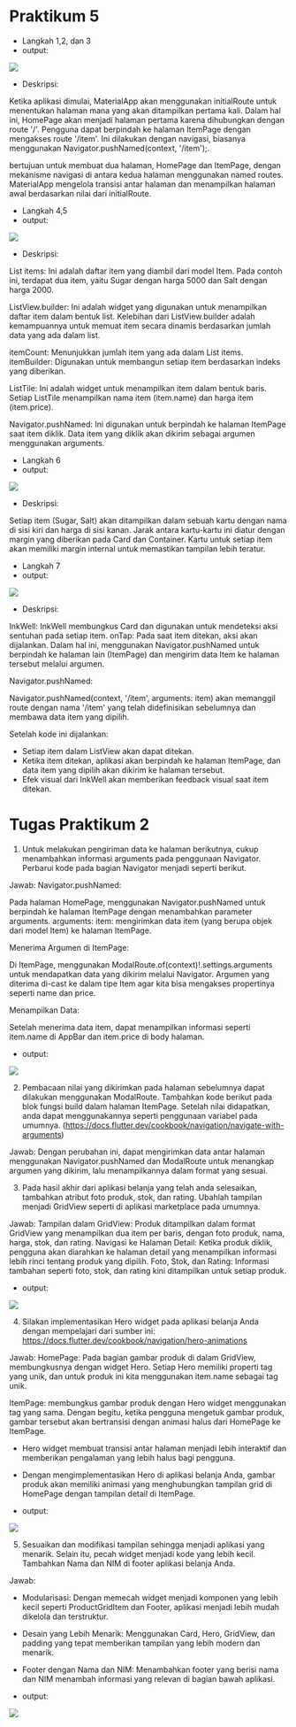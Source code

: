 # Praktikum 5

- Langkah 1,2, dan 3
- output:

<img src="output5.png">

- Deskripsi:

Ketika aplikasi dimulai, MaterialApp akan menggunakan initialRoute untuk menentukan halaman mana yang akan ditampilkan pertama kali. Dalam hal ini, HomePage akan menjadi halaman pertama karena dihubungkan dengan route '/'.
Pengguna dapat berpindah ke halaman ItemPage dengan mengakses route '/item'. Ini dilakukan dengan navigasi, biasanya menggunakan Navigator.pushNamed(context, '/item');.

bertujuan untuk membuat dua halaman, HomePage dan ItemPage, dengan mekanisme navigasi di antara kedua halaman menggunakan named routes. MaterialApp mengelola transisi antar halaman dan menampilkan halaman awal berdasarkan nilai dari initialRoute.

- Langkah 4,5
- output:

<img src="output6.png">

- Deskripsi:

List<Item> items: Ini adalah daftar item yang diambil dari model Item. Pada contoh ini, terdapat dua item, yaitu Sugar dengan harga 5000 dan Salt dengan harga 2000.

ListView.builder: Ini adalah widget yang digunakan untuk menampilkan daftar item dalam bentuk list. Kelebihan dari ListView.builder adalah kemampuannya untuk memuat item secara dinamis berdasarkan jumlah data yang ada dalam list.

itemCount: Menunjukkan jumlah item yang ada dalam List<Item> items.
itemBuilder: Digunakan untuk membangun setiap item berdasarkan indeks yang diberikan.

ListTile: Ini adalah widget untuk menampilkan item dalam bentuk baris. Setiap ListTile menampilkan nama item (item.name) dan harga item (item.price).

Navigator.pushNamed: Ini digunakan untuk berpindah ke halaman ItemPage saat item diklik. Data item yang diklik akan dikirim sebagai argumen menggunakan arguments.

- Langkah 6
- output:

<img src="output7.png">

- Deskripsi:

Setiap item (Sugar, Salt) akan ditampilkan dalam sebuah kartu dengan nama di sisi kiri dan harga di sisi kanan. Jarak antara kartu-kartu ini diatur dengan margin yang diberikan pada Card dan Container.
Kartu untuk setiap item akan memiliki margin internal untuk memastikan tampilan lebih teratur.

- Langkah 7
- output:

<img src="output8.png">

- Deskripsi:

InkWell:
InkWell membungkus Card dan digunakan untuk mendeteksi aksi sentuhan pada setiap item.
onTap: Pada saat item ditekan, aksi akan dijalankan. Dalam hal ini, menggunakan Navigator.pushNamed untuk berpindah ke halaman lain (ItemPage) dan mengirim data Item ke halaman tersebut melalui argumen.

Navigator.pushNamed:

Navigator.pushNamed(context, '/item', arguments: item) akan memanggil route dengan nama '/item' yang telah didefinisikan sebelumnya dan membawa data item yang dipilih.

Setelah kode ini dijalankan:

- Setiap item dalam ListView akan dapat ditekan.
- Ketika item ditekan, aplikasi akan berpindah ke halaman ItemPage, dan data item yang dipilih akan dikirim ke halaman tersebut.
- Efek visual dari InkWell akan memberikan feedback visual saat item ditekan.

# Tugas Praktikum 2
1. Untuk melakukan pengiriman data ke halaman berikutnya, cukup menambahkan informasi arguments pada penggunaan Navigator. Perbarui kode pada bagian Navigator menjadi seperti berikut.

Jawab: 
Navigator.pushNamed:

Pada halaman HomePage, menggunakan Navigator.pushNamed untuk berpindah ke halaman ItemPage dengan menambahkan parameter arguments.
arguments: item:  mengirimkan data item (yang berupa objek dari model Item) ke halaman ItemPage.

Menerima Argumen di ItemPage:

Di ItemPage, menggunakan ModalRoute.of(context)!.settings.arguments untuk mendapatkan data yang dikirim melalui Navigator.
Argumen yang diterima di-cast ke dalam tipe Item agar kita bisa mengakses propertinya seperti name dan price.

Menampilkan Data:

Setelah menerima data item,  dapat menampilkan informasi seperti item.name di AppBar dan item.price di body halaman.

- output:

<img src="output9.png">

2. Pembacaan nilai yang dikirimkan pada halaman sebelumnya dapat dilakukan menggunakan ModalRoute. Tambahkan kode berikut pada blok fungsi build dalam halaman ItemPage. Setelah nilai didapatkan, anda dapat menggunakannya seperti penggunaan variabel pada umumnya. (https://docs.flutter.dev/cookbook/navigation/navigate-with-arguments)

Jawab: Dengan perubahan ini, dapat mengirimkan data antar halaman menggunakan Navigator.pushNamed dan ModalRoute untuk menangkap argumen yang dikirim, lalu menampilkannya dalam format yang sesuai.

3. Pada hasil akhir dari aplikasi belanja yang telah anda selesaikan, tambahkan atribut foto produk, stok, dan rating. Ubahlah tampilan menjadi GridView seperti di aplikasi marketplace pada umumnya.

Jawab: 
Tampilan dalam GridView: Produk ditampilkan dalam format GridView yang menampilkan dua item per baris, dengan foto produk, nama, harga, stok, dan rating.
Navigasi ke Halaman Detail: Ketika produk diklik, pengguna akan diarahkan ke halaman detail yang menampilkan informasi lebih rinci tentang produk yang dipilih.
Foto, Stok, dan Rating: Informasi tambahan seperti foto, stok, dan rating kini ditampilkan untuk setiap produk.

- output:

<img src="output10.png">

4. Silakan implementasikan Hero widget pada aplikasi belanja Anda dengan mempelajari dari sumber ini: https://docs.flutter.dev/cookbook/navigation/hero-animations

Jawab: 
HomePage: Pada bagian gambar produk di dalam GridView, membungkusnya dengan widget Hero. Setiap Hero memiliki properti tag yang unik, dan untuk produk ini kita menggunakan item.name sebagai tag unik.

ItemPage: membungkus gambar produk dengan Hero widget menggunakan tag yang sama. Dengan begitu, ketika pengguna mengetuk gambar produk, gambar tersebut akan bertransisi dengan animasi halus dari HomePage ke ItemPage.

- Hero widget membuat transisi antar halaman menjadi lebih interaktif dan memberikan pengalaman yang lebih halus bagi pengguna.
- Dengan mengimplementasikan Hero di aplikasi belanja Anda, gambar produk akan memiliki animasi yang menghubungkan tampilan grid di HomePage dengan tampilan detail di ItemPage.

- output:

<img src="output11.png">

5. Sesuaikan dan modifikasi tampilan sehingga menjadi aplikasi yang menarik. Selain itu, pecah widget menjadi kode yang lebih kecil. Tambahkan Nama dan NIM di footer aplikasi belanja Anda.

Jawab: 

- Modularisasi: Dengan memecah widget menjadi komponen yang lebih kecil seperti ProductGridItem dan Footer, aplikasi menjadi lebih mudah dikelola dan terstruktur.
- Desain yang Lebih Menarik: Menggunakan Card, Hero, GridView, dan padding yang tepat memberikan tampilan yang lebih modern dan menarik.
- Footer dengan Nama dan NIM: Menambahkan footer yang berisi nama dan NIM menambah informasi yang relevan di bagian bawah aplikasi.

- output:

<img src="output11.png">
